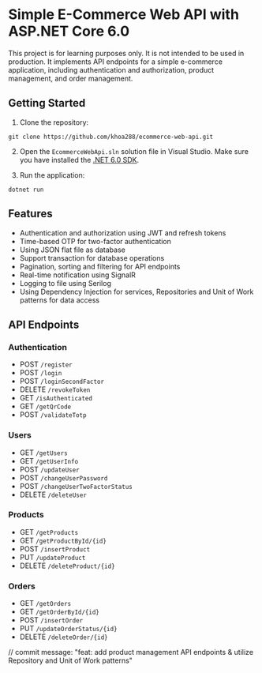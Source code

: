 # Simple E-Commerce Web API with ASP.NET Core 6.0

This project is for learning purposes only. It is not intended to be used in production. It implements API endpoints for a simple e-commerce application, including authentication and authorization, product management, and order management.

## Getting Started

1. Clone the repository:

```
git clone https://github.com/khoa288/ecommerce-web-api.git
```

2. Open the `EcommerceWebApi.sln` solution file in Visual Studio. Make sure you have installed the [.NET 6.0 SDK](https://dotnet.microsoft.com/download/dotnet/6.0).

3. Run the application:

```
dotnet run
```

## Features

- Authentication and authorization using JWT and refresh tokens
- Time-based OTP for two-factor authentication
- Using JSON flat file as database
- Support transaction for database operations
- Pagination, sorting and filtering for API endpoints
- Real-time notification using SignalR
- Logging to file using Serilog
- Using Dependency Injection for services, Repositories and Unit of Work patterns for data access

## API Endpoints

### Authentication

- POST `/register`
- POST `/login`
- POST `/loginSecondFactor`
- DELETE `/revokeToken`
- GET `/isAuthenticated`
- GET `/getQrCode`
- POST `/validateTotp`

### Users

- GET `/getUsers`
- GET `/getUserInfo`
- POST `/updateUser`
- POST `/changeUserPassword`
- POST `/changeUserTwoFactorStatus`
- DELETE `/deleteUser`

### Products

- GET `/getProducts`
- GET `/getProductById/{id}`
- POST `/insertProduct`
- PUT `/updateProduct`
- DELETE `/deleteProduct/{id}`

### Orders

- GET `/getOrders`
- GET `/getOrderById/{id}`
- POST `/insertOrder`
- PUT `/updateOrderStatus/{id}`
- DELETE `/deleteOrder/{id}`

// commit message: "feat: add product management API endpoints & utilize Repository and Unit of Work patterns"